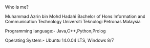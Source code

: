 Who is me?

Muhammad Azrin bin Mohd Hadahi
Bachelor of Hons Information and Communication Technology
Universiti Teknologi Petronas
Malaysia

Programming language:-
Java,C++,Python,Prolog

Operating System:-
Ubuntu 14.0.04 LTS, Windows 8/7
